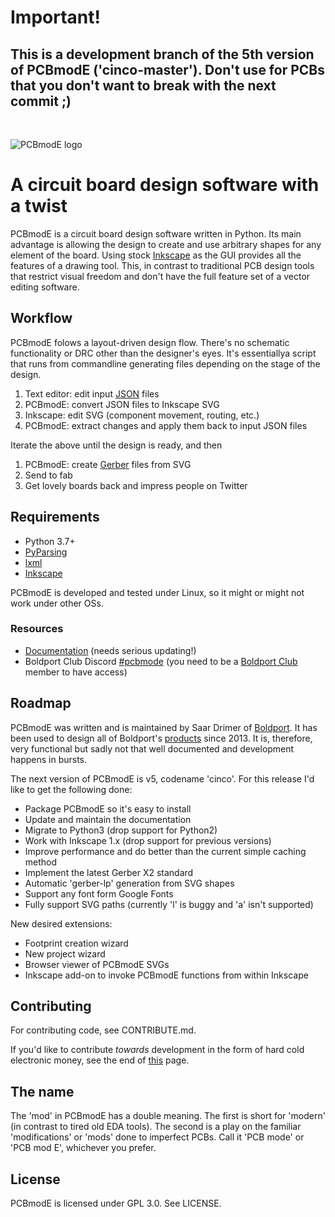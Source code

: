 # Important!

## This is a development branch of the 5th version of PCBmodE ('cinco-master'). Don't use for PCBs that you don't want to break with the next commit ;)
&nbsp;
&nbsp;
&nbsp;

![PCBmodE logo](/images/pcbmode-logo.png)

# A circuit board design software with a twist

PCBmodE is a circuit board design software written in Python. Its main advantage
is allowing the design to create and use arbitrary shapes for any element of the
board. Using stock [Inkscape](http://inkscape.org) as the GUI provides all the
features of a drawing tool. This, in contrast to traditional PCB design tools that
restrict visual freedom and don't have the full feature set of a vector editing software.

## Workflow

PCBmodE folows a layout-driven design flow. There's no schematic functionality or DRC
other than the designer's eyes. It's essentiallya script that runs from commandline
generating files depending on the stage of the design.

1. Text editor: edit input [JSON](http://en.wikipedia.org/wiki/JSON) files
2. PCBmodE: convert JSON files to Inkscape SVG
3. Inkscape: edit SVG (component movement, routing, etc.)
4. PCBmodE: extract changes and apply them back to input JSON files

Iterate the above until the design is ready, and then

1. PCBmodE: create [Gerber](http://en.wikipedia.org/wiki/Gerber_format) files from SVG
2. Send to fab
3. Get lovely boards back and impress people on Twitter

## Requirements

* Python 3.7+
* [PyParsing](http://pyparsing.wikispaces.com/)
* [lxml](http://lxml.de/)
* [Inkscape](http://inkscape.org)

PCBmodE is developed and tested under Linux, so it might or might not work under other OSs.

### Resources
* [Documentation](http://pcbmode.readthedocs.org) (needs serious updating!)
* Boldport Club Discord [#pcbmode](https://discordapp.com/channels/422844882315640832/422881024796786708) (you need to be a [Boldport Club](https://boldport.com/club) member to have access)

## Roadmap

PCBmodE was written and is maintained by Saar Drimer of [Boldport](https://boldport.com). 
It has been used to design all of Boldport's [products](https://boldport.com/shop) since 2013.
It is, therefore, very functional but sadly not that well documented and development happens
in bursts.

The next version of PCBmodE is v5, codename 'cinco'. For this release I'd like to get the following done:
* Package PCBmodE so it's easy to install
* Update and maintain the documentation
* Migrate to Python3 (drop support for Python2)
* Work with Inkscape 1.x (drop support for previous versions)
* Improve performance and do better than the current simple caching method
* Implement the latest Gerber X2 standard
* Automatic 'gerber-lp' generation from SVG shapes
* Support any font form Google Fonts
* Fully support SVG paths (currently 'l' is buggy and 'a' isn't supported)

New desired extensions:
* Footprint creation wizard
* New project wizard
* Browser viewer of PCBmodE SVGs
* Inkscape add-on to invoke PCBmodE functions from within Inkscape

## Contributing

For contributing code, see CONTRIBUTE.md.

If you'd like to contribute _towards_ development in the form of hard cold electronic money,
see the end of [this](https://boldport.com/pcbmode) page.

## The name
The 'mod' in PCBmodE has a double meaning. The first is short for 'modern' (in contrast
to tired old EDA tools). The second is a play on the familiar 'modifications' or 'mods'
done to imperfect PCBs. Call it 'PCB mode' or 'PCB mod E', whichever you prefer. 

## License
PCBmodE is licensed under GPL 3.0. See LICENSE.
